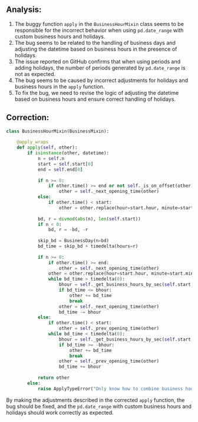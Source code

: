 ## Analysis:
1. The buggy function `apply` in the `BusinessHourMixin` class seems to be responsible for the incorrect behavior when using `pd.date_range` with custom business hours and holidays.
2. The bug seems to be related to the handling of business days and adjusting the datetime based on business hours in the presence of holidays.
3. The issue reported on GitHub confirms that when using periods and adding holidays, the number of periods generated by `pd.date_range` is not as expected.
4. The bug seems to be caused by incorrect adjustments for holidays and business hours in the `apply` function.
5. To fix the bug, we need to revise the logic of adjusting the datetime based on business hours and ensure correct handling of holidays.

## Correction:
```python
class BusinessHourMixin(BusinessMixin):
    
    @apply_wraps
    def apply(self, other):
        if isinstance(other, datetime):
            n = self.n
            start = self.start[0]
            end = self.end[0]
    
            if n >= 0:
                if other.time() >= end or not self._is_on_offset(other):
                    other = self._next_opening_time(other)
            else:
                if other.time() < start:
                    other = other.replace(hour=start.hour, minute=start.minute, second=0, microsecond=0)
    
            bd, r = divmod(abs(n), len(self.start))
            if n < 0:
                bd, r = -bd, -r
    
            skip_bd = BusinessDay(n=bd)
            bd_time = skip_bd + timedelta(hours=r)
    
            if n >= 0:
                if other.time() >= end:
                    other = self._next_opening_time(other)
                other = other.replace(hour=start.hour, minute=start.minute, second=0, microsecond=0)
                while bd_time > timedelta(0):
                    bhour = self._get_business_hours_by_sec(self.start, self.end)
                    if bd_time <= bhour:
                        other += bd_time
                        break
                    other = self._next_opening_time(other)
                    bd_time -= bhour
            else:
                if other.time() < start:
                    other = self._prev_opening_time(other)
                while bd_time < timedelta(0):
                    bhour = self._get_business_hours_by_sec(self.start, self.end)
                    if bd_time >= -bhour:
                        other += bd_time
                        break
                    other = self._prev_opening_time(other)
                    bd_time += bhour
    
            return other
        else:
            raise ApplyTypeError("Only know how to combine business hour with datetime")
```

By making the adjustments described in the corrected `apply` function, the bug should be fixed, and the `pd.date_range` with custom business hours and holidays should work correctly as expected.